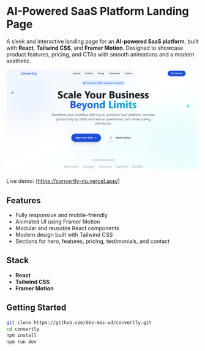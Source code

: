 # AI-Powered SaaS Platform Landing Page

A sleek and interactive landing page for an **AI-powered SaaS platform**, built with **React**, **Tailwind CSS**, and **Framer Motion**. Designed to showcase product features, pricing, and CTAs with smooth animations and a modern aesthetic.

![Screenshot](./public/screenshot.png)

Live demo: (https://convertly-nu.vercel.app/)

## Features

- Fully responsive and mobile-friendly
- Animated UI using Framer Motion
- Modular and reusable React components
- Modern design built with Tailwind CSS
- Sections for hero, features, pricing, testimonials, and contact

## Stack

- **React**
- **Tailwind CSS**
- **Framer Motion**

## Getting Started

```bash
git clone https://github.com/dev-mas-ud/convertly.git
cd convertly
npm install
npm run dev
```
